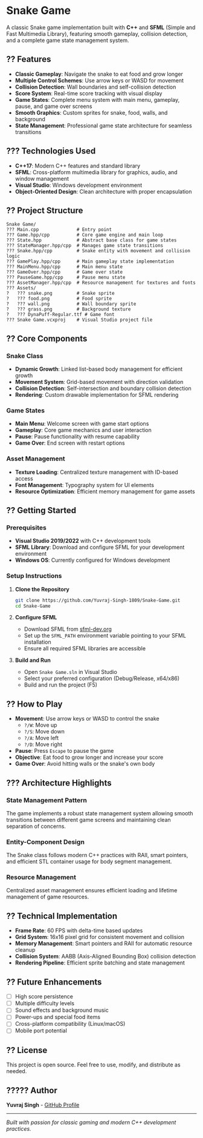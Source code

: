 # Snake Game

A classic Snake game implementation built with **C++** and **SFML** (Simple and Fast Multimedia Library), featuring smooth gameplay, collision detection, and a complete game state management system.

## ?? Features

- **Classic Gameplay**: Navigate the snake to eat food and grow longer
- **Multiple Control Schemes**: Use arrow keys or WASD for movement
- **Collision Detection**: Wall boundaries and self-collision detection
- **Score System**: Real-time score tracking with visual display
- **Game States**: Complete menu system with main menu, gameplay, pause, and game over screens
- **Smooth Graphics**: Custom sprites for snake, food, walls, and background
- **State Management**: Professional game state architecture for seamless transitions

## ??? Technologies Used

- **C++17**: Modern C++ features and standard library
- **SFML**: Cross-platform multimedia library for graphics, audio, and window management
- **Visual Studio**: Windows development environment
- **Object-Oriented Design**: Clean architecture with proper encapsulation

## ?? Project Structure

```
Snake Game/
??? Main.cpp              # Entry point
??? Game.hpp/cpp          # Core game engine and main loop
??? State.hpp             # Abstract base class for game states
??? StateManager.hpp/cpp  # Manages game state transitions
??? Snake.hpp/cpp         # Snake entity with movement and collision logic
??? GamePlay.hpp/cpp      # Main gameplay state implementation
??? MainMenu.hpp/cpp      # Main menu state
??? GameOver.hpp/cpp      # Game over state
??? PauseGame.hpp/cpp     # Pause menu state
??? AssetManager.hpp/cpp  # Resource management for textures and fonts
??? Assets/
?   ??? snake.png         # Snake sprite
?   ??? food.png          # Food sprite
?   ??? wall.png          # Wall boundary sprite
?   ??? grass.png         # Background texture
?   ??? DynaPuff-Regular.ttf # Game font
??? Snake Game.vcxproj    # Visual Studio project file
```

## ?? Core Components

### Snake Class
- **Dynamic Growth**: Linked list-based body management for efficient growth
- **Movement System**: Grid-based movement with direction validation
- **Collision Detection**: Self-intersection and boundary collision detection
- **Rendering**: Custom drawable implementation for SFML rendering

### Game States
- **Main Menu**: Welcome screen with game start options
- **Gameplay**: Core game mechanics and user interaction
- **Pause**: Pause functionality with resume capability
- **Game Over**: End screen with restart options

### Asset Management
- **Texture Loading**: Centralized texture management with ID-based access
- **Font Management**: Typography system for UI elements
- **Resource Optimization**: Efficient memory management for game assets

## ?? Getting Started

### Prerequisites
- **Visual Studio 2019/2022** with C++ development tools
- **SFML Library**: Download and configure SFML for your development environment
- **Windows OS**: Currently configured for Windows development

### Setup Instructions

1. **Clone the Repository**
   ```bash
   git clone https://github.com/Yuvraj-Singh-1809/Snake-Game.git
   cd Snake-Game
   ```

2. **Configure SFML**
   - Download SFML from [sfml-dev.org](https://www.sfml-dev.org/)
   - Set up the `SFML_PATH` environment variable pointing to your SFML installation
   - Ensure all required SFML libraries are accessible

3. **Build and Run**
   - Open `Snake Game.sln` in Visual Studio
   - Select your preferred configuration (Debug/Release, x64/x86)
   - Build and run the project (F5)

## ?? How to Play

- **Movement**: Use arrow keys or WASD to control the snake
  - `?/W`: Move up
  - `?/S`: Move down
  - `?/A`: Move left
  - `?/D`: Move right
- **Pause**: Press `Escape` to pause the game
- **Objective**: Eat food to grow longer and increase your score
- **Game Over**: Avoid hitting walls or the snake's own body

## ??? Architecture Highlights

### State Management Pattern
The game implements a robust state management system allowing smooth transitions between different game screens and maintaining clean separation of concerns.

### Entity-Component Design
The Snake class follows modern C++ practices with RAII, smart pointers, and efficient STL container usage for body segment management.

### Resource Management
Centralized asset management ensures efficient loading and lifetime management of game resources.

## ?? Technical Implementation

- **Frame Rate**: 60 FPS with delta-time based updates
- **Grid System**: 16x16 pixel grid for consistent movement and collision
- **Memory Management**: Smart pointers and RAII for automatic resource cleanup
- **Collision System**: AABB (Axis-Aligned Bounding Box) collision detection
- **Rendering Pipeline**: Efficient sprite batching and state management

## ?? Future Enhancements

- [ ] High score persistence
- [ ] Multiple difficulty levels
- [ ] Sound effects and background music
- [ ] Power-ups and special food items
- [ ] Cross-platform compatibility (Linux/macOS)
- [ ] Mobile port potential

## ?? License

This project is open source. Feel free to use, modify, and distribute as needed.

## ????? Author

**Yuvraj Singh** - [GitHub Profile](https://github.com/Yuvraj-Singh-1809)

---

*Built with passion for classic gaming and modern C++ development practices.*